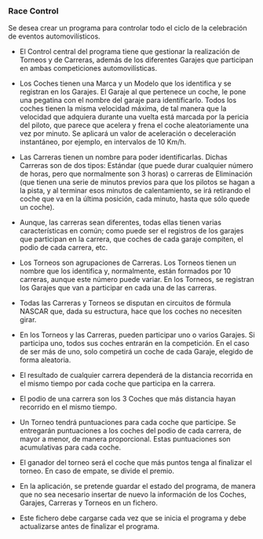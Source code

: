 ### Race Control 

Se desea crear un programa para controlar todo el ciclo de la celebración de eventos automovilísticos.

- El Control central del programa tiene que gestionar la realización de Torneos y de Carreras, además de los diferentes Garajes que participan en ambas competiciones automovilísticas.


- Los Coches tienen una Marca y un Modelo que los identifica y se registran en los Garajes. El Garaje al que pertenece un coche, le pone una pegatina con el nombre del garaje para identificarlo. Todos los coches tienen la misma velocidad máxima, de tal manera que la velocidad que adquiera durante una vuelta está marcada por la pericia del piloto, que parece que acelera y frena el coche aleatoriamente una vez por minuto. Se aplicará un valor de aceleración o deceleración instantáneo, por ejemplo, en intervalos de 10 Km/h.


- Las Carreras tienen un nombre para poder identificarlas. Dichas Carreras son de dos tipos: Estándar (que puede durar cualquier número de horas, pero que normalmente son 3 horas) o carreras de Eliminación (que tienen una serie de minutos previos para que los pilotos se hagan a la pista, y al terminar esos minutos de calentamiento, se irá retirando el coche que va en la última posición, cada minuto, hasta que sólo quede un coche).


- Aunque, las carreras sean diferentes, todas ellas tienen varias características en común; como puede ser el registros de los garajes que participan en la carrera, que coches de cada garaje compiten, el podio de cada carrera, etc.


- Los Torneos son agrupaciones de Carreras. Los Torneos tienen un nombre que los identifica y, normalmente, están formados por 10 carreras, aunque este número puede variar. En los Torneos, se registran los Garajes que van a participar en cada una de las carreras.


- Todas las Carreras y Torneos se disputan en circuitos de fórmula NASCAR que, dada su estructura, hace que los coches no necesiten girar.


- En los Torneos y las Carreras, pueden participar uno o varios Garajes. Si participa uno, todos sus coches entrarán en la competición. En el caso de ser más de uno, solo competirá un coche de cada Garaje, elegido de forma aleatoria.


- El resultado de cualquier carrera dependerá de la distancia recorrida en el mismo tiempo por cada coche que participa en la carrera.


- El podio de una carrera son los 3 Coches que más distancia hayan recorrido en el mismo tiempo.


- Un Torneo tendrá puntuaciones para cada coche que participe. Se entregarán puntuaciones a los coches del podio de cada carrera, de mayor a menor, de manera proporcional. Estas puntuaciones son acumulativas para cada coche.


- El ganador del torneo será el coche que más puntos tenga al finalizar el torneo. En caso de empate, se divide el premio.


- En la aplicación, se pretende guardar el estado del programa, de manera que no sea necesario insertar de nuevo la información de los Coches, Garajes, Carreras y Torneos en un fichero.


- Este fichero debe cargarse cada vez que se inicia el programa y debe actualizarse antes de finalizar el programa.
